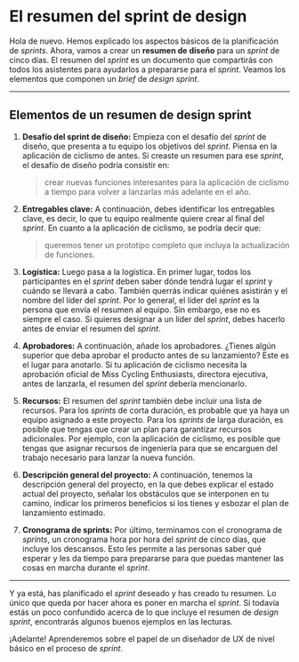# El resumen del sprint de design

Hola de nuevo. Hemos explicado los aspectos básicos de la planificación de *sprints*. Ahora, vamos a crear un **resumen de diseño** para un *sprint* de cinco días. El resumen del *sprint* es un documento que compartirás con todos los asistentes para ayudarlos a prepararse para el *sprint*. Veamos los elementos que componen un *brief* de *design sprint*.

---

## Elementos de un resumen de design sprint

1.  **Desafío del sprint de diseño:** Empieza con el desafío del *sprint* de diseño, que presenta a tu equipo los objetivos del *sprint*. Piensa en la aplicación de ciclismo de antes. Si creaste un resumen para ese *sprint*, el desafío de diseño podría consistir en:

    > crear nuevas funciones interesantes para la aplicación de ciclismo a tiempo para volver a lanzarlas más adelante en el año.

2.  **Entregables clave:** A continuación, debes identificar los entregables clave, es decir, lo que tu equipo realmente quiere crear al final del *sprint*. En cuanto a la aplicación de ciclismo, se podría decir que:

    > queremos tener un prototipo completo que incluya la actualización de funciones.

3.  **Logística:** Luego pasa a la logística. En primer lugar, todos los participantes en el *sprint* deben saber dónde tendrá lugar el *sprint* y cuándo se llevará a cabo. También querrás indicar quiénes asistirán y el nombre del líder del *sprint*. Por lo general, el líder del *sprint* es la persona que envía el resumen al equipo. Sin embargo, ese no es siempre el caso. Si quieres designar a un líder del *sprint*, debes hacerlo antes de enviar el resumen del *sprint*.

4.  **Aprobadores:** A continuación, añade los aprobadores. ¿Tienes algún superior que deba aprobar el producto antes de su lanzamiento? Este es el lugar para anotarlo. Si tu aplicación de ciclismo necesita la aprobación oficial de Miss Cycling Enthusiasts, directora ejecutiva, antes de lanzarla, el resumen del *sprint* debería mencionarlo.

5.  **Recursos:** El resumen del *sprint* también debe incluir una lista de recursos. Para los *sprints* de corta duración, es probable que ya haya un equipo asignado a este proyecto. Para los *sprints* de larga duración, es posible que tengas que crear un plan para garantizar recursos adicionales. Por ejemplo, con la aplicación de ciclismo, es posible que tengas que asignar recursos de ingeniería para que se encarguen del trabajo necesario para lanzar la nueva función.

6.  **Descripción general del proyecto:** A continuación, tenemos la descripción general del proyecto, en la que debes explicar el estado actual del proyecto, señalar los obstáculos que se interponen en tu camino, indicar los primeros beneficios si los tienes y esbozar el plan de lanzamiento estimado.

7.  **Cronograma de sprints:** Por último, terminamos con el cronograma de *sprints*, un cronograma hora por hora del *sprint* de cinco días, que incluye los descansos. Esto les permite a las personas saber qué esperar y les da tiempo para prepararse para que puedas mantener las cosas en marcha durante el *sprint*.

---

Y ya está, has planificado el *sprint* deseado y has creado tu resumen. Lo único que queda por hacer ahora es poner en marcha el *sprint*. Si todavía estás un poco confundido acerca de lo que incluye el resumen de *design sprint*, encontrarás algunos buenos ejemplos en las lecturas.

¡Adelante! Aprenderemos sobre el papel de un diseñador de UX de nivel básico en el proceso de *sprint*.
